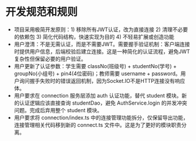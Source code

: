 # 开发规范和规则
- 项目采用极简开发原则：1) 移除所有JWT认证，改为直接连接 2) 清理不必要的依赖包 3) 简化代码结构，快速实现为目的 4) 不轻易扩展或创造功能
- 用户澄清：不是无需认证，而是不需要JWT。需要握手验证机制：客户端连接时提供用户信息，后端校验后建立连接。这是一种简化的认证流程，避免JWT复杂性但保留必要的用户验证。
- 用户更新了认证参数：学生需要 classNo(班级号) + studentNo(学号) + groupNo(小组号) + pin4(4位密码)；教师需要 username + password。用户询问握手失败时的错误返回机制，因为Socket.IO不是HTTP连接没有响应体。
- 用户要求在 connection 服务层添加 auth 认证功能，替代 student 模块。新的认证逻辑应该直接查询 studentDao，避免 AuthService.login 的并发冲突问题。完成后弃用整个 student 模块。
- 用户要求将 connection/index.ts 中的连接管理功能拆分，仅保留导出功能，连接管理相关代码移到新的 connect.ts 文件中。这是为了更好的模块职责分离。
